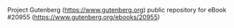 Project Gutenberg (https://www.gutenberg.org) public repository for eBook #20955 (https://www.gutenberg.org/ebooks/20955)
